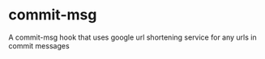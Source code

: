 commit-msg
==========

A commit-msg hook that uses google url shortening service for any urls in commit messages

